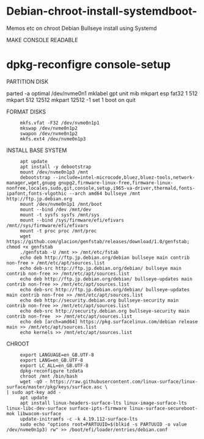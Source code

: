 # Debian-chroot-install-systemdboot-
Memos etc on chroot Debian Bullseye install using Systemd 

MAKE CONSOLE READABLE
# dpkg-reconfigre console-setup

PARTITION DISK

parted -a optimal /dev/nvme0n1
          mklabel gpt
          unit mib
          mkpart esp fat32
          1 512
          mkpart 512 12512
          mkpart 12512 -1
          set 1 boot on
          quit
          
FORMAT DISKS

         mkfs.vfat -F32 /dev/nvme0n1p1
         mkswap /dev/nvme0n1p2
         swapon /dev/nvme0n1p2
         mkfs.ext4 /dev/nvme0n1p3
 
INSTALL BASE SYSTEM

         apt update
         apt install -y debootstrap
         mount /dev/nvme0n1p3 /mnt
         debootstrap --include=intel-microcode,bluez,bluez-tools,network-manager,wget,gnupg gnupg2,firmware-linux-free,firmware-linux-nonfree,locales,sudo,git,console,setup,i965-va-driver,thermald,fonts-ipafont,fonts-vlgothic --arch amd64 bullseye /mnt http://ftp.jp.debian.org
         mount /dev/nvme0n1p1 /mnt/boot
         mount --bind /dev /mnt/dev
         mount -t sysfs sysfs /mnt/sys
         mount --bind /sys/firmware/efi/efivars /mnt//sys/firmware/efi/efivars
         mount -t proc proc /mnt/proc
         wget https://github.com/glacion/genfstab/releases/download/1.0/genfstab; chmod +x genfstab
         ./genfstab -U /mnt >> /mnt/etc/fstab
         echo deb http://ftp.jp.debian.org/debian bullseye main contrib non-free > /mnt/etc/apt/sources.list
         echo deb-src http://ftp.jp.debian.org/debian/ bullseye main contrib non-free >> /mnt/etc/apt/sources.list
         echo deb http://ftp.jp.debian.org/debian/ bullseye-updates main contrib non-free >> /mnt/etc/apt/sources.list
         echo deb-src http://ftp.jp.debian.org/debian/ bullseye-updates main contrib non-free >> /mnt/etc/apt/sources.list
         echo deb http://security.debian.org bullseye-security main contrib non-free >> /mnt/etc/apt/sources.list
         echo deb-src http://security.debian.org bullseye-security main contrib non-free  >> /mnt/etc/apt/sources.list
         echo deb [arch=amd64] https://pkg.surfacelinux.com/debian release main >> /mnt/etc/apt/sources.list
         echo kernels >> /mnt/etc/apt/sources.list
         
 CHROOT
 
         
         export LANGUAGE=en_GB.UTF-8
         export LANG=en_GB.UTF-8
         export LC_ALL=en_GB.UTF-8
         dpkg-reconfigure tzdata
         chroot /mnt /bin/bash
         wget -qO - https://raw.githubusercontent.com/linux-surface/linux-surface/master/pkg/keys/surface.asc \
    | sudo apt-key add -
         apt update
         apt install linux-headers-surface-lts linux-image-surface-lts linux-libc-dev-surface surface-ipts-firmware linux-surface-secureboot-mok libwacom-surface
         update-initramfs -c -k 4.19.112-surface-lts
         sudo echo "options root=PARTUUID=$(blkid -s PARTUUID -o value /dev/nvme0n1p3) rw" >> /boot/efi/loader/entries/debian.conf
